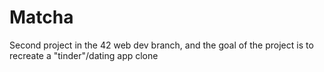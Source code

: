 # Matcha
Second project in the 42 web dev branch, and the goal of the project is to recreate a "tinder"/dating app clone
